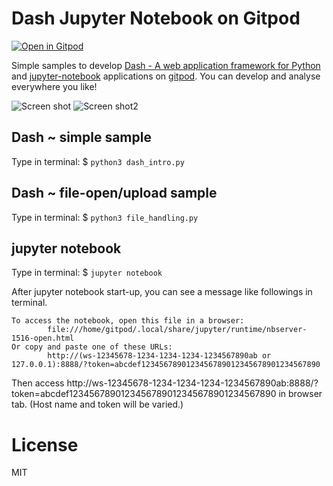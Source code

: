 # Dash Jupyter Notebook on Gitpod

[![Open in Gitpod](https://gitpod.io/button/open-in-gitpod.svg)](https://gitpod.io/#https://gitpod.io/from-referrer/)

Simple samples to develop [Dash - A web application framework for Python](https://plot.ly/products/dash/) and [jupyter-notebook](https://jupyter.org/) applications on [gitpod](https://gitpod.io/). You can develop and analyse everywhere you like!

![Screen shot](./sshot.png "Screen shot")
![Screen shot2](./sshot2.png "Screen shot2")


## Dash ~ simple sample

Type in terminal: $ `python3 dash_intro.py`

## Dash ~ file-open/upload sample

Type in terminal: $ `python3 file_handling.py`

## jupyter notebook

Type in terminal: $ `jupyter notebook`

After jupyter notebook start-up, you can see a message like followings in terminal.

```
To access the notebook, open this file in a browser:
        file:///home/gitpod/.local/share/jupyter/runtime/nbserver-1516-open.html
Or copy and paste one of these URLs:
        http://(ws-12345678-1234-1234-1234-1234567890ab or 127.0.0.1):8888/?token=abcdef1234567890123456789012345678901234567890
```

Then access http://ws-12345678-1234-1234-1234-1234567890ab:8888/?token=abcdef1234567890123456789012345678901234567890 in browser tab.
(Host name and token will be varied.)

# License

MIT
